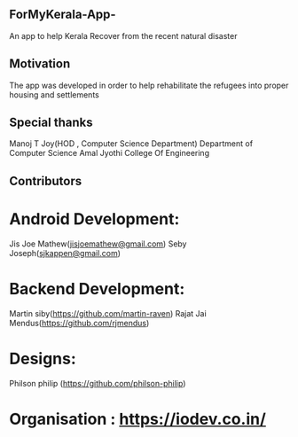 ## ForMyKerala-App-
An app to help Kerala Recover from the recent natural disaster

## Motivation
The app was developed in order to help rehabilitate the refugees into proper housing and settlements
## Special thanks
  Manoj T Joy(HOD , Computer Science Department)
  Department of Computer Science
  Amal Jyothi College Of Engineering
## Contributors

# Android Development: 
  Jis Joe Mathew(jisjoemathew@gmail.com)
  Seby Joseph(sjkappen@gmail.com)
  
  
# Backend Development:
  Martin siby(https://github.com/martin-raven)
  Rajat Jai Mendus(https://github.com/rjmendus)
  
  
# Designs:
  Philson philip (https://github.com/philson-philip)

# Organisation : https://iodev.co.in/
  
